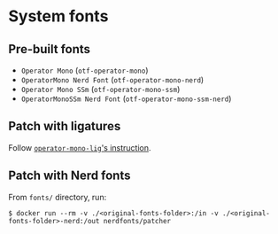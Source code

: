 # System fonts

## Pre-built fonts

- `Operator Mono` (`otf-operator-mono`)
- `OperatorMono Nerd Font` (`otf-operator-mono-nerd`)
- `Operator Mono SSm` (`otf-operator-mono-ssm`)
- `OperatorMonoSSm Nerd Font` (`otf-operator-mono-ssm-nerd`)

## Patch with ligatures

Follow [`operator-mono-lig`'s instruction](https://github.com/kiliman/operator-mono-lig#docker).

## Patch with Nerd fonts

From `fonts/` directory, run:

```shell
$ docker run --rm -v ./<original-fonts-folder>:/in -v ./<original-fonts-folder>-nerd:/out nerdfonts/patcher
```
